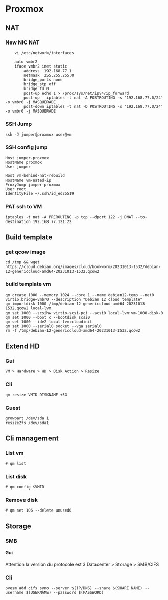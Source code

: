 # Proxmox

## NAT
### New NIC NAT
```
    vi /etc/network/interfaces
```
```
    auto vmbr2
    iface vmbr2 inet static
        address  192.168.77.1
        netmask  255.255.255.0
        bridge_ports none
        bridge_stp off
        bridge_fd 0
        post-up echo 1 > /proc/sys/net/ipv4/ip_forward
        post-up   iptables -t nat -A POSTROUTING -s '192.168.77.0/24' -o vmbr0 -j MASQUERADE
        post-down iptables -t nat -D POSTROUTING -s '192.168.77.0/24' -o vmbr0 -j MASQUERADE
```
### SSH Jump
    ssh -J jumper@proxmox user@vm
### SSH config jump
    Host jumper-proxmox
    HostName proxmox
    User jumper

    Host vm-behind-nat-rebuild
    HostName vm-nated-ip
    ProxyJump jumper-proxmox
    User root
    IdentityFile ~/.ssh/id_ed25519  

### PAT ssh to VM
    iptables -t nat -A PREROUTING -p tcp --dport 122 -j DNAT --to-destination 192.168.77.121:22

## Build template
### get qcow image
    cd /tmp && wget https://cloud.debian.org/images/cloud/bookworm/20231013-1532/debian-12-genericcloud-amd64-20231013-1532.qcow2
### build template vm
    qm create 1000 --memory 1024 --core 1 --name debian12-temp --net0 virtio,bridge=vmbr0 --description "Debian 12 cloud template"
    qm importdisk 1000 /tmp/debian-12-genericcloud-amd64-20231013-1532.qcow2 local-lvm
    qm set 1000 --scsihw virtio-scsi-pci --scsi0 local-lvm:vm-1000-disk-0
    qm set 1000 --boot c --bootdisk scsi0
    qm set 1000 --ide2 local-lvm:cloudinit
    qm set 1000 --serial0 socket --vga serial0
    rm -f /tmp/debian-12-genericcloud-amd64-20231013-1532.qcow2

## Extend HD
### Gui
    VM > Hardware > HD > Disk Action > Resize 
### Cli
    qm resize VMID DISKNAME +5G
### Guest 
    growpart /dev/sda 1
    resize2fs /dev/sda1 


## Cli management
### List vm
    # qm list 

### List disk 
    # qm config $VMID

### Remove disk 
    # qm set 106 --delete unused0

## Storage
### SMB
#### Gui
Attention la version du protocole est 3
    Datacenter > Storage > SMB/CIFS
### Cli
    pvesm add cifs syno --server $(IP/DNS) --share $(SHARE NAME) --username $(USERNAME) --password $(PASSWORD)


